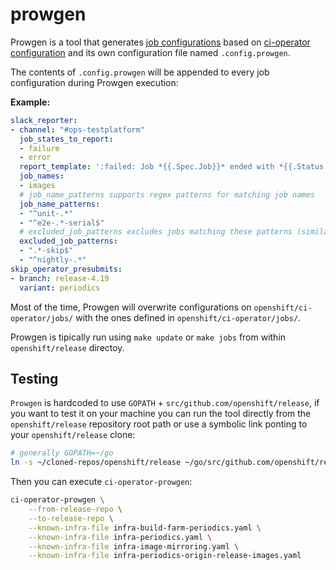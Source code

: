prowgen
=======

Prowgen is a tool that generates [job configurations](https://docs.prow.k8s.io/docs/jobs/) based on
[ci-operator configuration](https://docs.ci.openshift.org/docs/architecture/ci-operator/) and its own
configuration file named `.config.prowgen`.

The contents of `.config.prowgen` will be appended to every job configuration during Prowgen execution:

**Example:**

```yaml
slack_reporter:
- channel: "#ops-testplatform"
  job_states_to_report:
  - failure
  - error
  report_template: ':failed: Job *{{.Spec.Job}}* ended with *{{.Status.State}}*. <{{.Status.URL}}|View logs> {{end}}'
  job_names:
  - images
  # job_name_patterns supports regex patterns for matching job names
  job_name_patterns:
  - "^unit-.*"
  - "^e2e-.*-serial$"
  # excluded_job_patterns excludes jobs matching these patterns (similar to excluded_variants)
  excluded_job_patterns:
  - ".*-skip$"
  - "^nightly-.*"
skip_operator_presubmits:
- branch: release-4.19
  variant: periodics
```

Most of the time, Prowgen will overwrite configurations on `openshift/ci-operator/jobs/` with the ones
defined in `openshift/ci-operator/jobs/`.

Prowgen is tipically run using `make update` or `make jobs` from within `openshift/release` directoy. 

Testing
-------

`Prowgen` is hardcoded to use `GOPATH` + `src/github.com/openshift/release`, if you want to
test it on your machine you can run the tool directly from the `openshift/release` repository
root path or use a symbolic link ponting to your `openshift/release` clone:

```bash
# generally GOPATH=~/go
ln -s ~/cloned-repos/openshift/release ~/go/src/github.com/openshift/release
```

Then you can execute `ci-operator-prowgen`:

```bash
ci-operator-prowgen \
    --from-release-repo \
    --to-release-repo \
    --known-infra-file infra-build-farm-periodics.yaml \
    --known-infra-file infra-periodics.yaml \
    --known-infra-file infra-image-mirroring.yaml \
    --known-infra-file infra-periodics-origin-release-images.yaml
```
